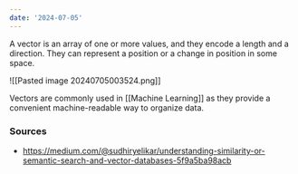 ```yaml
---
date: '2024-07-05'
---
```

A vector is an array of one or more values, and they encode a length and a direction. They can represent a position or a change in position in some space. 

![[Pasted image 20240705003524.png]]

Vectors are commonly used in [[Machine Learning]] as they provide a convenient machine-readable way to organize data. 

### Sources
- https://medium.com/@sudhiryelikar/understanding-similarity-or-semantic-search-and-vector-databases-5f9a5ba98acb